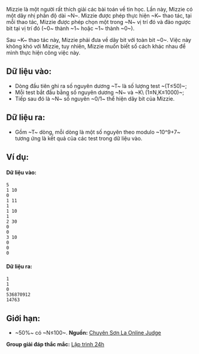 Mizzie là một người rất thích giải các bài toán về tin học. Lần này, Mizzie có một dãy nhị phân độ dài ~N~. Mizzie được phép thực hiện ~K~ thao tác, tại mỗi thao tác, Mizzie được phép chọn một trong ~N~ vị trí đó và đảo ngược bit tại vị trí đó (~0~ thành ~1~ hoặc ~1~ thành ~0~).

Sau ~K~ thao tác này, Mizzie phải đưa về dãy bit với toàn bit ~0~. Việc này không khó với Mizzie, tuy nhiên, Mizzie muốn biết số cách khác nhau để mình thực hiện công việc này.

## Dữ liệu vào:
- Dòng đầu tiên ghi ra số nguyên dương ~T~ là số lượng test ~(T≤50)~;
- Mỗi test bắt đầu bằng số nguyên dương ~N~ và ~K\ (1≤N,K≤1000)~;
- Tiếp sau đó là ~N~ số nguyên ~0/1~ thể hiện dãy bit của Mizzie.

## Dữ liệu ra:
- Gồm ~T~ dòng, mỗi dòng là một số nguyên theo modulo ~10^9+7~ tương ứng là kết quả của các test trong dữ liệu vào.

## Ví dụ:
#### Dữ liệu vào:
```
5
1 10
0
1 11
1
1 10
1
2 30
0
0
3 10
0
0
0
```

#### Dữ liệu ra:
```
1
1
0
536870912
14763
```

## Giới hạn:
- ~50\%~ có ~N≤100~.
**Nguồn:** [Chuyên Sơn La Online Judge](http://csloj.ddns.net/)

**Group giải đáp thắc mắc:** [Lập trình 24h](https://www.facebook.com/groups/1386904321519984)